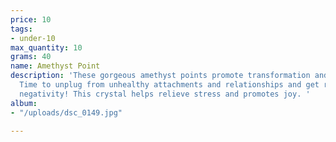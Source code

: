 ```yaml
---
price: 10
tags:
- under-10
max_quantity: 10
grams: 40
name: Amethyst Point
description: 'These gorgeous amethyst points promote transformation and protection!
  Time to unplug from unhealthy attachments and relationships and get rid of that
  negativity! This crystal helps relieve stress and promotes joy. '
album:
- "/uploads/dsc_0149.jpg"

---
```


